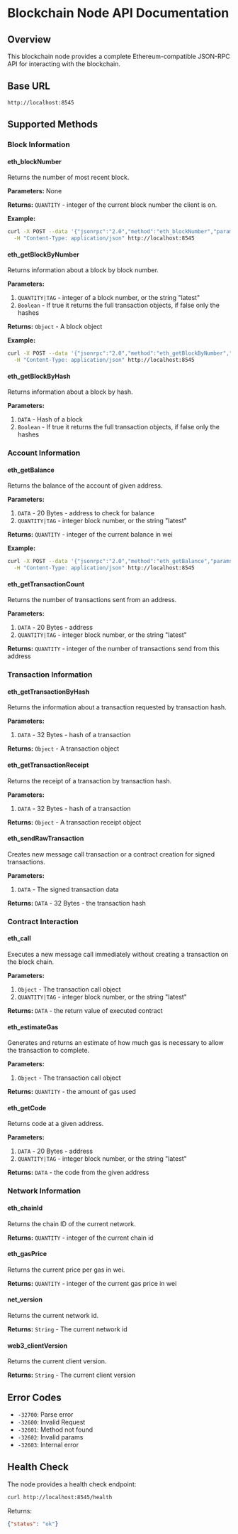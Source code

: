 
# Blockchain Node API Documentation

## Overview
This blockchain node provides a complete Ethereum-compatible JSON-RPC API for interacting with the blockchain.

## Base URL
```
http://localhost:8545
```

## Supported Methods

### Block Information

#### eth_blockNumber
Returns the number of most recent block.

**Parameters:** None

**Returns:** `QUANTITY` - integer of the current block number the client is on.

**Example:**
```bash
curl -X POST --data '{"jsonrpc":"2.0","method":"eth_blockNumber","params":[],"id":1}' \
  -H "Content-Type: application/json" http://localhost:8545
```

#### eth_getBlockByNumber
Returns information about a block by block number.

**Parameters:**
1. `QUANTITY|TAG` - integer of a block number, or the string "latest"
2. `Boolean` - If true it returns the full transaction objects, if false only the hashes

**Returns:** `Object` - A block object

**Example:**
```bash
curl -X POST --data '{"jsonrpc":"2.0","method":"eth_getBlockByNumber","params":["latest", true],"id":1}' \
  -H "Content-Type: application/json" http://localhost:8545
```

#### eth_getBlockByHash
Returns information about a block by hash.

**Parameters:**
1. `DATA` - Hash of a block
2. `Boolean` - If true it returns the full transaction objects, if false only the hashes

### Account Information

#### eth_getBalance
Returns the balance of the account of given address.

**Parameters:**
1. `DATA` - 20 Bytes - address to check for balance
2. `QUANTITY|TAG` - integer block number, or the string "latest"

**Returns:** `QUANTITY` - integer of the current balance in wei

**Example:**
```bash
curl -X POST --data '{"jsonrpc":"2.0","method":"eth_getBalance","params":["0x742d35Cc6635C0532925a3b8D5c6C1C8b1c5C6C", "latest"],"id":1}' \
  -H "Content-Type: application/json" http://localhost:8545
```

#### eth_getTransactionCount
Returns the number of transactions sent from an address.

**Parameters:**
1. `DATA` - 20 Bytes - address
2. `QUANTITY|TAG` - integer block number, or the string "latest"

**Returns:** `QUANTITY` - integer of the number of transactions send from this address

### Transaction Information

#### eth_getTransactionByHash
Returns the information about a transaction requested by transaction hash.

**Parameters:**
1. `DATA` - 32 Bytes - hash of a transaction

**Returns:** `Object` - A transaction object

#### eth_getTransactionReceipt
Returns the receipt of a transaction by transaction hash.

**Parameters:**
1. `DATA` - 32 Bytes - hash of a transaction

**Returns:** `Object` - A transaction receipt object

#### eth_sendRawTransaction
Creates new message call transaction or a contract creation for signed transactions.

**Parameters:**
1. `DATA` - The signed transaction data

**Returns:** `DATA` - 32 Bytes - the transaction hash

### Contract Interaction

#### eth_call
Executes a new message call immediately without creating a transaction on the block chain.

**Parameters:**
1. `Object` - The transaction call object
2. `QUANTITY|TAG` - integer block number, or the string "latest"

**Returns:** `DATA` - the return value of executed contract

#### eth_estimateGas
Generates and returns an estimate of how much gas is necessary to allow the transaction to complete.

**Parameters:**
1. `Object` - The transaction call object

**Returns:** `QUANTITY` - the amount of gas used

#### eth_getCode
Returns code at a given address.

**Parameters:**
1. `DATA` - 20 Bytes - address
2. `QUANTITY|TAG` - integer block number, or the string "latest"

**Returns:** `DATA` - the code from the given address

### Network Information

#### eth_chainId
Returns the chain ID of the current network.

**Returns:** `QUANTITY` - integer of the current chain id

#### eth_gasPrice
Returns the current price per gas in wei.

**Returns:** `QUANTITY` - integer of the current gas price in wei

#### net_version
Returns the current network id.

**Returns:** `String` - The current network id

#### web3_clientVersion
Returns the current client version.

**Returns:** `String` - The current client version

## Error Codes

- `-32700`: Parse error
- `-32600`: Invalid Request
- `-32601`: Method not found
- `-32602`: Invalid params
- `-32603`: Internal error

## Health Check

The node provides a health check endpoint:

```bash
curl http://localhost:8545/health
```

Returns:
```json
{"status": "ok"}
```
